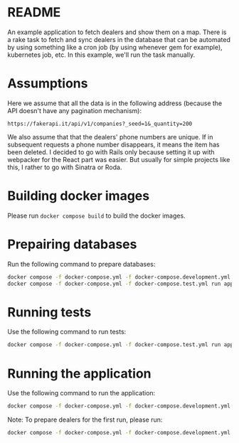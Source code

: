 # README
An example application to fetch dealers and show them on a map.
There is a rake task to fetch and sync dealers in the database that can be automated by using
something like a cron job (by using whenever gem for example), kubernetes job, etc. In this example,
we'll run the task manually.

# Assumptions
Here we assume that all the data is in the following address (because the API doesn't have any
pagination mechanism):
```
https://fakerapi.it/api/v1/companies?_seed=1&_quantity=200
```
We also assume that that the dealers' phone numbers are unique.
If in subsequent requests a phone number disappears, it means the item has been deleted.
I decided to go with Rails only because setting it up with webpacker for the React part was easier.
But usually for simple projects like this, I rather to go with Sinatra or Roda.

# Building docker images
Please run `docker compose build` to build the docker images.

# Prepairing databases
Run the following command to prepare databases:
```bash
docker compose -f docker-compose.yml -f docker-compose.development.yml run app rails db:setup
docker compose -f docker-compose.yml -f docker-compose.test.yml run app rails db:setup
```

# Running tests
Use the following command to run tests:
```bash
docker compose -f docker-compose.yml -f docker-compose.test.yml run app rspec .
```

# Running the application
Use the following command to run the application:
```bash
docker compose -f docker-compose.yml -f docker-compose.development.yml up
```

Note: To prepare dealers for the first run, please run:
```bash
docker compose -f docker-compose.yml -f docker-compose.development.yml run app rake dealers:update
```

